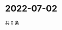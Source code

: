 # 2022-07-02

共 0 条

<!-- BEGIN WEIBO -->
<!-- 最后更新时间 Sat Jul 02 2022 05:13:50 GMT+0800 (China Standard Time) -->

<!-- END WEIBO -->
